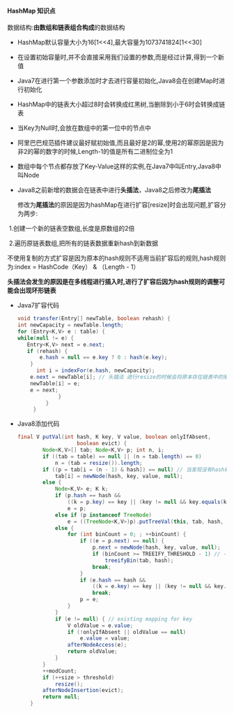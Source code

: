 #### HashMap 知识点

数据结构:**由数组和链表组合构成**的数据结构

- HashMap默认容量大小为16[1<<4],最大容量为1073741824[1<<30]

- 在设置初始容量时,并不会直接采用我们设置的参数,而是经过计算,得到一个新值

- Java7在进行第一个参数添加时才去进行容量初始化,Java8会在创建Map时进行初始化

- HashMap中的链表大小超过8时会转换成红黑树,当删除到小于6时会转换成链表

- 当Key为Null时,会放在数组中的第一位中的节点中

- 阿里巴巴规范插件建议最好赋初始值,而且最好是2的幂,使用2的幂原因是因为非2的幂的数字的时候,Length-1的值是所有二进制位全为1

- 数组中每个节点都存放了Key-Value这样的实例,在Java7中叫Entry,Java8中叫Node

- Java8之前新增的数据会在链表中进行**头插法**，Java8之后修改为**尾插法**

  修改为**尾插法**的原因是因为hashMap在进行扩容[resize]时会出现问题,扩容分为两步:

​         1.创建一个新的链表空数组,长度是原数组的2倍

​         2.遍历原链表数组,把所有的链表数据重新hash到新数据

​         不使用复制的方式扩容是因为原本的hash规则不适用当前扩容后的规则,hash规则为:index = HashCode（Key） & （Length - 1）        

​        **头插法会发生的原因是在多线程进行插入时,进行了扩容后因为hash规则的调整可能会出现环形链表**

- Java7扩容代码

  ```java
  void transfer(Entry[] newTable, boolean rehash) {
  int newCapacity = newTable.length;
  for (Entry<K,V> e : table) {
  while(null != e) {
     Entry<K,V> next = e.next;
  	 if (rehash) {
         e.hash = null == e.key ? 0 : hash(e.key);
      }
  		int i = indexFor(e.hash, newCapacity);
      e.next = newTable[i]; // 头插法 进行resize的时候会将原本存在链表中的顺序导致过来
      newTable[i] = e; 
      e = next;
               }
           }
       }
  ```

- Java8添加代码

  ```java
  final V putVal(int hash, K key, V value, boolean onlyIfAbsent,
                     boolean evict) {
          Node<K,V>[] tab; Node<K,V> p; int n, i;
          if ((tab = table) == null || (n = tab.length) == 0)
              n = (tab = resize()).length;
          if ((p = tab[i = (n - 1) & hash]) == null) // 当发现没有hash碰撞时直接插入,此处会发生线程安全问题
              tab[i] = newNode(hash, key, value, null);
          else {
              Node<K,V> e; K k;
              if (p.hash == hash &&
                  ((k = p.key) == key || (key != null && key.equals(k))))
                  e = p;
              else if (p instanceof TreeNode)
                  e = ((TreeNode<K,V>)p).putTreeVal(this, tab, hash, key, value);
              else {
                  for (int binCount = 0; ; ++binCount) {
                      if ((e = p.next) == null) {
                          p.next = newNode(hash, key, value, null);
                          if (binCount >= TREEIFY_THRESHOLD - 1) // -1 for 1st
                              treeifyBin(tab, hash);
                          break;
                      }
                      if (e.hash == hash &&
                          ((k = e.key) == key || (key != null && key.equals(k))))
                          break;
                      p = e;
                  }
              }
              if (e != null) { // existing mapping for key
                  V oldValue = e.value;
                  if (!onlyIfAbsent || oldValue == null)
                      e.value = value;
                  afterNodeAccess(e);
                  return oldValue;
              }
          }
          ++modCount;
          if (++size > threshold)
              resize();
          afterNodeInsertion(evict);
          return null;
      }
  ```

  

